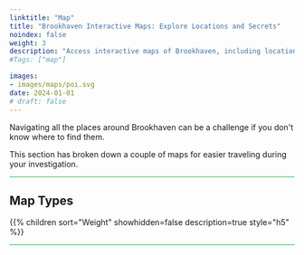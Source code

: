 ```yaml
---
linktitle: "Map"
title: "Brookhaven Interactive Maps: Explore Locations and Secrets"
noindex: false
weight: 3
description: "Access interactive maps of Brookhaven, including locations of crystals, monoliths, and points of interest. Navigate with ease!"
#Tags: ["map"]

images:
- images/maps/poi.svg
date: 2024-01-01
# draft: false
--- 
```



Navigating all the places around Brookhaven can be a challenge if you don't know where to find them. 

This section has broken down a couple of maps for easier traveling during your investigation. 


<hr style="background-color: #28b44c" size=8>

## Map Types

{{% children sort="Weight" showhidden=false description=true style="h5"  %}}


<hr style="background-color: #28b44c" size=8>